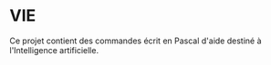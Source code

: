 # VIE
Ce projet contient des commandes écrit en Pascal d'aide destiné à l'Intelligence artificielle.
